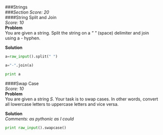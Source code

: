 ###Strings  
###*Section Score: 20*  
####String Split and Join  
*Score: 10*  
**Problem**  
You are given a string. Split the string on a *" "* (space) delimiter and join using a *-* hyphen.

**Solution**  
```python
a=raw_input().split(" ")

a="-".join(a)

print a
```  
####Swap Case  
*Score: 10*  
**Problem**  
You are given a string *S*. Your task is to swap cases. In other words, convert all lowercase letters to uppercase letters and vice versa.

**Solution**  
*Comments: as pythonic as I could*  
```python
print raw_input().swapcase()
```  
